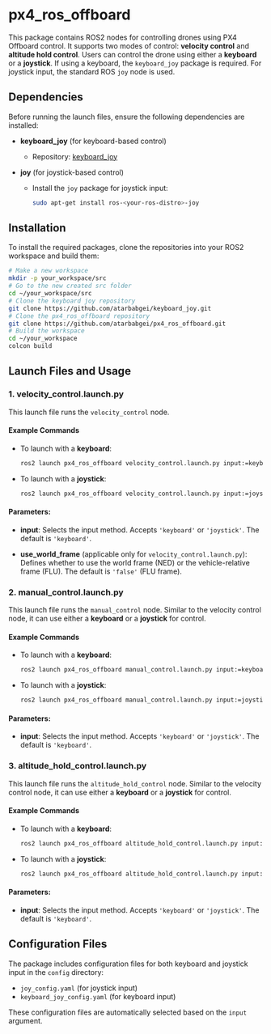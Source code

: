 
# px4_ros_offboard

This package contains ROS2 nodes for controlling drones using PX4 Offboard control. It supports two modes of control: **velocity control** and **altitude hold control**. Users can control the drone using either a **keyboard** or a **joystick**. If using a keyboard, the `keyboard_joy` package is required. For joystick input, the standard ROS `joy` node is used.

## Dependencies

Before running the launch files, ensure the following dependencies are installed:

- **keyboard_joy** (for keyboard-based control)
  - Repository: [keyboard_joy](https://github.com/atarbabgei/keyboard_joy)
  
- **joy** (for joystick-based control)
  - Install the `joy` package for joystick input:

    ```bash
    sudo apt-get install ros-<your-ros-distro>-joy
    ```

## Installation

To install the required packages, clone the repositories into your ROS2 workspace and build them:

```bash
# Make a new workspace
mkdir -p your_workspace/src
# Go to the new created src folder
cd ~/your_workspace/src
# Clone the keyboard joy repository
git clone https://github.com/atarbabgei/keyboard_joy.git
# Clone the px4_ros_offboard repository
git clone https://github.com/atarbabgei/px4_ros_offboard.git
# Build the workspace
cd ~/your_workspace
colcon build
```

## Launch Files and Usage

### 1. **velocity_control.launch.py**

This launch file runs the `velocity_control` node. 

#### Example Commands

- To launch with a **keyboard**:

  ```bash
  ros2 launch px4_ros_offboard velocity_control.launch.py input:=keyboard use_world_frame:=false
  ```

- To launch with a **joystick**:

  ```bash
  ros2 launch px4_ros_offboard velocity_control.launch.py input:=joystick use_world_frame:=false
  ```
#### Parameters:
- **input**: Selects the input method. Accepts `'keyboard'` or `'joystick'`. The default is `'keyboard'`.
  
- **use_world_frame** (applicable only for `velocity_control.launch.py`): Defines whether to use the world frame (NED) or the vehicle-relative frame (FLU). The default is `'false'` (FLU frame).


### 2. **manual_control.launch.py**

This launch file runs the `manual_control` node. Similar to the velocity control node, it can use either a **keyboard** or a **joystick** for control.

#### Example Commands

- To launch with a **keyboard**:

  ```bash
  ros2 launch px4_ros_offboard manual_control.launch.py input:=keyboard
  ```

- To launch with a **joystick**:

  ```bash
  ros2 launch px4_ros_offboard manual_control.launch.py input:=joystick
  ```

#### Parameters:
- **input**: Selects the input method. Accepts `'keyboard'` or `'joystick'`. The default is `'keyboard'`.

### 3. **altitude_hold_control.launch.py**

This launch file runs the `altitude_hold_control` node. Similar to the velocity control node, it can use either a **keyboard** or a **joystick** for control.

#### Example Commands

- To launch with a **keyboard**:

  ```bash
  ros2 launch px4_ros_offboard altitude_hold_control.launch.py input:=keyboard
  ```

- To launch with a **joystick**:

  ```bash
  ros2 launch px4_ros_offboard altitude_hold_control.launch.py input:=joystick
  ```

#### Parameters:
- **input**: Selects the input method. Accepts `'keyboard'` or `'joystick'`. The default is `'keyboard'`.

## Configuration Files

The package includes configuration files for both keyboard and joystick input in the `config` directory:

- `joy_config.yaml` (for joystick input)
- `keyboard_joy_config.yaml` (for keyboard input)

These configuration files are automatically selected based on the `input` argument.